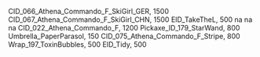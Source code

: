 CID_066_Athena_Commando_F_SkiGirl_GER, 1500 
CID_067_Athena_Commando_F_SkiGirl_CHN, 1500 
EID_TakeTheL, 500 
na
na
na
CID_022_Athena_Commando_F, 1200 
Pickaxe_ID_179_StarWand, 800 
Umbrella_PaperParasol, 150 
CID_075_Athena_Commando_F_Stripe, 800 
Wrap_197_ToxinBubbles, 500 
EID_Tidy, 500 
